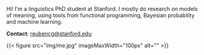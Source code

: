 Hi! I'm a linguistics PhD student at Stanford. I mostly do research on models of meaning, using tools from functional programming, Bayesian probability and machine learning.

**Contact**: reubencg@stanford.edu


{{< figure src="img/me.jpg" imageMaxWidth="100px" alt=""  >}}
